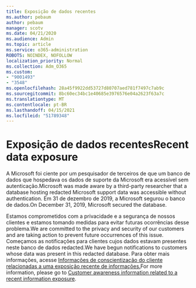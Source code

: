 ```yaml
---
title: Exposição de dados recentes
ms.author: pebaum
author: pebaum
manager: scotv
ms.date: 04/21/2020
ms.audience: Admin
ms.topic: article
ms.service: o365-administration
ROBOTS: NOINDEX, NOFOLLOW
localization_priority: Normal
ms.collection: Adm_O365
ms.custom:
- "9001493"
- "3548"
ms.openlocfilehash: 28a45f9922dd53727d80707aed781f7497c7ab9c
ms.sourcegitcommit: 8bc60ec34bc1e40685e3976576e04a2623f63a7c
ms.translationtype: MT
ms.contentlocale: pt-BR
ms.lasthandoff: 04/15/2021
ms.locfileid: "51789348"
---
```

# <a name="recent-data-exposure"></a><span data-ttu-id="5064b-102">Exposição de dados recentes</span><span class="sxs-lookup"><span data-stu-id="5064b-102">Recent data exposure</span></span>

<span data-ttu-id="5064b-103">A Microsoft foi ciente por um pesquisador de terceiros de que um banco de dados que hospedava os dados de suporte da Microsoft era acessível sem autenticação.</span><span class="sxs-lookup"><span data-stu-id="5064b-103">Microsoft was made aware by a third-party researcher that a database hosting redacted Microsoft support data was accessible without authentication.</span></span> <span data-ttu-id="5064b-104">Em 31 de dezembro de 2019, a Microsoft segurou o banco de dados.</span><span class="sxs-lookup"><span data-stu-id="5064b-104">On December 31, 2019, Microsoft secured the database.</span></span>

<span data-ttu-id="5064b-105">Estamos comprometidos com a privacidade e a segurança de nossos clientes e estamos tomando medidas para evitar futuras ocorrências desse problema.</span><span class="sxs-lookup"><span data-stu-id="5064b-105">We are committed to the privacy and security of our customers and are taking action to prevent future occurrences of this issue.</span></span> <span data-ttu-id="5064b-106">Começamos as notificações para clientes cujos dados estavam presentes neste banco de dados redacted.</span><span class="sxs-lookup"><span data-stu-id="5064b-106">We have begun notifications to customers whose data was present in this redacted database.</span></span> <span data-ttu-id="5064b-107">Para obter mais informações, acesse [Informações de conscientização do cliente relacionadas a uma exposição recente de informações.](https://aka.ms/privacyinfo)</span><span class="sxs-lookup"><span data-stu-id="5064b-107">For more information, please go to [Customer awareness information related to a recent information exposure](https://aka.ms/privacyinfo).</span></span>
